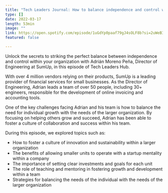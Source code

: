 ```yaml
---
title: "Tech Leaders Journal: How to balance independence and control within your organization"
type: []
date: 2022-03-17
length: 53min
image: ""
link: https://open.spotify.com/episode/1uGdYp0paaf79gJ4sOLF8b?si=2uWeBI04RT6giSaCV4r2IQ
featured: false

---
```


Unlock the secrets to striking the perfect balance between independence and control within your organization with Adrián Moreno Peña, Director of Engineering at SumUp, in this episode of Tech Leaders Hub.

With over 4 million vendors relying on their products, SumUp is a leading provider of financial services for small businesses. As the Director of Engineering, Adrian leads a team of over 50 people, including 30+ engineers, responsible for the development of online invoicing and accounting tools.

One of the key challenges facing Adrian and his team is how to balance the need for individual growth with the needs of the larger organization. By focusing on helping others grow and succeed, Adrian has been able to foster a culture of collaboration and success within his team.

During this episode, we explored topics such as:

- How to foster a culture of innovation and sustainability within a larger organization
- The benefits of allowing smaller units to operate with a startup mentality within a company
- The importance of setting clear investments and goals for each unit
- The role of teaching and mentoring in fostering growth and development within a team
- Strategies for balancing the needs of the individual with the needs of the larger organization

<!--more-->